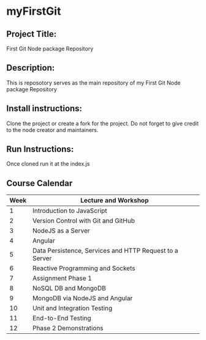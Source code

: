 # myFirstGit 

## Project Title:
First Git Node package Repository

## Description:
This is reposotory serves as the main repository of my First Git Node package Repository

## Install instructions:
Clone the project or create a fork for the project. Do not forget to give credit to the node creator and maintainers.

## Run Instructions:
Once cloned run it at the index.js

## Course Calendar
| Week | Lecture and Workshop                              |
|------|---------------------------------------------------|
| 1    | Introduction to JavaScript                        |
| 2    | Version Control with Git and GitHub               |
| 3    | NodeJS as a Server                                |
| 4    | Angular                                           |
| 5    | Data Persistence, Services and HTTP Request to a Server |
| 6    | Reactive Programming and Sockets                  |
| 7    | Assignment Phase 1                                |
| 8    | NoSQL DB and MongoDB                              |
| 9    | MongoDB via NodeJS and Angular                    |
| 10 | Unit and Integration Testing                      |
| 11   | End-to-End Testing                                |
| 12   | Phase 2 Demonstrations                            |
